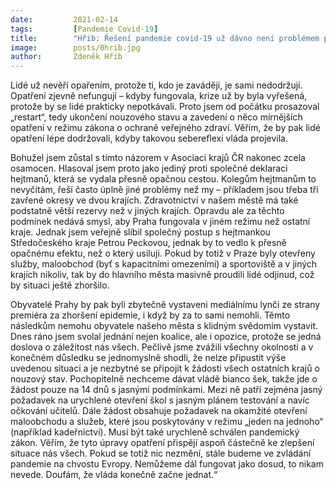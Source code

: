 ```yaml
---
date:         2021-02-14
tags:         [Pandemie Covid-19]
title:        "Hřib: Řešení pandemie covid-19 už dávno není problémem pouze epidemiologickým. Jedná se i o zásadní krizi důvěry občanů"
image: 	      posts/0hrib.jpg
author:       Zdeněk Hřib
---
```


Lidé už nevěří opařením, protože ti, kdo je zavádějí, je sami nedodržují. Opatření zjevně nefungují – kdyby fungovala, krize už by byla vyřešená, protože by se lidé prakticky nepotkávali. Proto jsem od počátku prosazoval „restart“, tedy ukončení nouzového stavu a zavedení o něco mírnějších opatření v režimu zákona o ochraně veřejného zdraví. Věřím, že by pak lidé opatření lépe dodržovali, kdyby takovou sebereflexi vláda projevila.

Bohužel jsem zůstal s tímto názorem v Asociaci krajů ČR nakonec zcela osamocen. Hlasoval jsem proto jako jediný proti společné deklaraci hejtmanů, která se vydala přesně opačnou cestou. Kolegům hejtmanům to nevyčítám, řeší často úplně jiné problémy než my – příkladem jsou třeba tři zavřené okresy ve dvou krajích. Zdravotnictví v našem městě má také podstatně větší rezervy než v jiných krajích. Opravdu ale za těchto podmínek nedává smysl, aby Praha fungovala v jiném režimu než ostatní kraje. Jednak jsem veřejně slíbil společný postup s hejtmankou Středočeského kraje Petrou Peckovou, jednak by to vedlo k přesně opačnému efektu, než o který usiluji. Pokud by totiž v Praze byly otevřeny služby, maloobchod (byť s kapacitními omezeními) a sportoviště a v jiných krajích nikoliv, tak by do hlavního města masivně proudili lidé odjinud, což by situaci ještě zhoršilo.

Obyvatelé Prahy by pak byli zbytečně vystaveni mediálnímu lynči ze strany premiéra za zhoršení epidemie, i když by za to sami nemohli. Těmto následkům nemohu obyvatele našeho města s klidným svědomím vystavit. Dnes ráno jsem svolal jednání nejen koalice, ale i opozice, protože se jedná doslova o záležitost nás všech. Pečlivě jsme zvážili všechny okolnosti a v konečném důsledku se jednomyslně shodli, že nelze připustit výše uvedenou situaci a je nezbytné se připojit k žádosti všech ostatních krajů o nouzový stav. Pochopitelně nechceme dávat vládě bianco šek, takže jde o žádost pouze na 14 dnů s jasnými podmínkami. Mezi ně patří zejména jasný požadavek na urychlené otevření škol s jasným plánem testování a navíc očkování učitelů. Dále žádost obsahuje požadavek na okamžité otevření maloobchodu a služeb, které jsou poskytovány v režimu „jeden na jednoho“ (například kadeřnictví). Musí být také urychleně schválen pandemický zákon. Věřím, že tyto úpravy opatření přispějí aspoň částečně ke zlepšení situace nás všech. Pokud se totiž nic nezmění, stále budeme ve zvládání pandemie na chvostu Evropy. Nemůžeme dál fungovat jako dosud, to nikam nevede. Doufám, že vláda konečně začne jednat.“
